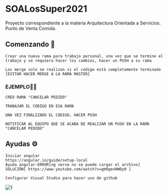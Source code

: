 # SOALosSuper2021
Proyecto correspondiente a la materia Arquitectura Orientada  a Servicios. Punto de Venta Comida.
## Comenzando 🚀

```
Crear una nueva rama para trabajo personal, una vez que se termine el trabajo y se requiera hacer los cambios, hacer un PUSH a su rama

```

```
Los merge solo se realizan si el código está completamente terminado [EVITAR HACER MERGE A LA RAMA MASTER]

```
### EJEMPLO🧑‍💼 

```
CREO RAMA "CANCELAR PEDIDO"

```

```
TRABAJAR EL CODIGO EN ESA RAMA

```

```
UNA VEZ FINALIZADO EL CÓDIGO, HACER PUSH

```

```
NOTIFICAR AL EQUIPO QUE SE ACABA DE REALIZAR UN PUSH EN LA RAMA "CANCELAR PEDIDO"

```
## Ayudas  ⚙️

```
Iniciar angular
https://angular.io/guide/setup-local
Ayuda angular-ERROR[ng serve no se puede cargar el archivo]
SOLUCIÓN[ https://www.youtube.com/watch?v=gm0gexHWDy0 ]

```
```
Configurar Visual Studio para hacer uso de github
```
  ![1](https://user-images.githubusercontent.com/47421660/127067969-35c4b682-9af1-45e1-b93d-0f04be6f6d53.PNG)
